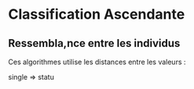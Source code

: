 
# Classification Ascendante 

## Ressembla,nce entre les individus

Ces algorithmes utilise les distances entre les valeurs : 

single => statu
